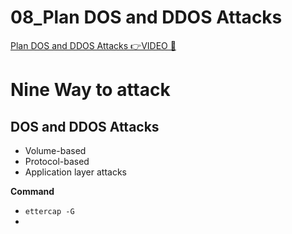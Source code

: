 # 08_Plan DOS and DDOS Attacks

[Plan DOS and DDOS Attacks 👉VIDEO &#128279;](https://codered.eccouncil.org/courseVideo/Kali-for-Penetration-Testers?lessonId=b38d0e39-47ee-413e-b027-218300ab131b&finalAssessment=false)

# Nine Way to attack

## DOS and DDOS Attacks

- Volume-based
- Protocol-based
- Application layer attacks

**Command**

- `ettercap -G`
-
